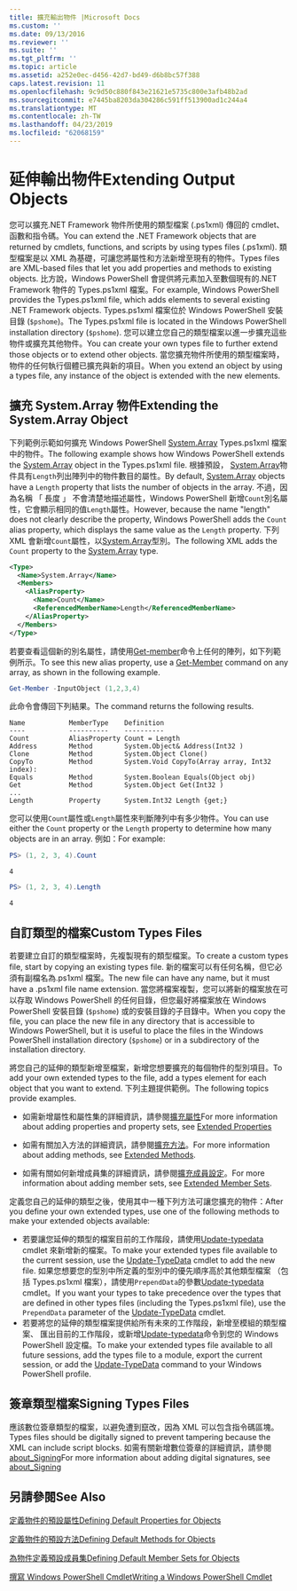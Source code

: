 ```yaml
---
title: 擴充輸出物件 |Microsoft Docs
ms.custom: ''
ms.date: 09/13/2016
ms.reviewer: ''
ms.suite: ''
ms.tgt_pltfrm: ''
ms.topic: article
ms.assetid: a252e0ec-d456-42d7-bd49-d6b8bc57f388
caps.latest.revision: 11
ms.openlocfilehash: 9c9d50c880f843e21621e5735c800e3afb48b2ad
ms.sourcegitcommit: e7445ba8203da304286c591ff513900ad1c244a4
ms.translationtype: MT
ms.contentlocale: zh-TW
ms.lasthandoff: 04/23/2019
ms.locfileid: "62068159"
---
```

# <a name="extending-output-objects"></a><span data-ttu-id="5503b-102">延伸輸出物件</span><span class="sxs-lookup"><span data-stu-id="5503b-102">Extending Output Objects</span></span>

<span data-ttu-id="5503b-103">您可以擴充.NET Framework 物件所使用的類型檔案 (.ps1xml) 傳回的 cmdlet、 函數和指令碼。</span><span class="sxs-lookup"><span data-stu-id="5503b-103">You can extend the .NET Framework objects that are returned by cmdlets, functions, and scripts by using types files (.ps1xml).</span></span> <span data-ttu-id="5503b-104">類型檔案是以 XML 為基礎，可讓您將屬性和方法新增至現有的物件。</span><span class="sxs-lookup"><span data-stu-id="5503b-104">Types files are XML-based files that let you add properties and methods to existing objects.</span></span> <span data-ttu-id="5503b-105">比方說，Windows PowerShell 會提供將元素加入至數個現有的.NET Framework 物件的 Types.ps1xml 檔案。</span><span class="sxs-lookup"><span data-stu-id="5503b-105">For example, Windows PowerShell provides the Types.ps1xml file, which adds elements to several existing .NET Framework objects.</span></span> <span data-ttu-id="5503b-106">Types.ps1xml 檔案位於 Windows PowerShell 安裝目錄 (`$pshome`)。</span><span class="sxs-lookup"><span data-stu-id="5503b-106">The Types.ps1xml file is located in the Windows PowerShell installation directory (`$pshome`).</span></span> <span data-ttu-id="5503b-107">您可以建立您自己的類型檔案以進一步擴充這些物件或擴充其他物件。</span><span class="sxs-lookup"><span data-stu-id="5503b-107">You can create your own types file to further extend those objects or to extend other objects.</span></span> <span data-ttu-id="5503b-108">當您擴充物件所使用的類型檔案時，物件的任何執行個體已擴充與新的項目。</span><span class="sxs-lookup"><span data-stu-id="5503b-108">When you extend an object by using a types file, any instance of the object is extended with the new elements.</span></span>

## <a name="extending-the-systemarray-object"></a><span data-ttu-id="5503b-109">擴充 System.Array 物件</span><span class="sxs-lookup"><span data-stu-id="5503b-109">Extending the System.Array Object</span></span>

<span data-ttu-id="5503b-110">下列範例示範如何擴充 Windows PowerShell [System.Array](/dotnet/api/System.Array) Types.ps1xml 檔案中的物件。</span><span class="sxs-lookup"><span data-stu-id="5503b-110">The following example shows how Windows PowerShell extends the [System.Array](/dotnet/api/System.Array) object in the Types.ps1xml file.</span></span> <span data-ttu-id="5503b-111">根據預設， [System.Array](/dotnet/api/System.Array)物件具有`Length`列出陣列中的物件數目的屬性。</span><span class="sxs-lookup"><span data-stu-id="5503b-111">By default, [System.Array](/dotnet/api/System.Array) objects have a `Length` property that lists the number of objects in the array.</span></span> <span data-ttu-id="5503b-112">不過，因為名稱 「 長度 」 不會清楚地描述屬性，Windows PowerShell 新增`Count`別名屬性，它會顯示相同的值`Length`屬性。</span><span class="sxs-lookup"><span data-stu-id="5503b-112">However, because the name "length" does not clearly describe the property, Windows PowerShell adds the `Count` alias property, which displays the same value as the `Length` property.</span></span> <span data-ttu-id="5503b-113">下列 XML 會新增`Count`屬性，以[System.Array](/dotnet/api/System.Array)型別。</span><span class="sxs-lookup"><span data-stu-id="5503b-113">The following XML adds the `Count` property to the [System.Array](/dotnet/api/System.Array) type.</span></span>

```xml
<Type>
  <Name>System.Array</Name>
  <Members>
    <AliasProperty>
      <Name>Count</Name>
      <ReferencedMemberName>Length</ReferencedMemberName>
    </AliasProperty>
  </Members>
</Type>

```

<span data-ttu-id="5503b-114">若要查看這個新的別名屬性，請使用[Get-member](/powershell/module/Microsoft.PowerShell.Utility/Get-Member)命令上任何的陣列，如下列範例所示。</span><span class="sxs-lookup"><span data-stu-id="5503b-114">To see this new alias property, use a [Get-Member](/powershell/module/Microsoft.PowerShell.Utility/Get-Member) command on any array, as shown in the following example.</span></span>

```powershell
Get-Member -InputObject (1,2,3,4)
```

<span data-ttu-id="5503b-115">此命令會傳回下列結果。</span><span class="sxs-lookup"><span data-stu-id="5503b-115">The command returns the following results.</span></span>
```output
Name           MemberType    Definition
----           ----------    ----------
Count          AliasProperty Count = Length
Address        Method        System.Object& Address(Int32 )
Clone          Method        System.Object Clone()
CopyTo         Method        System.Void CopyTo(Array array, Int32 index):
Equals         Method        System.Boolean Equals(Object obj)
Get            Method        System.Object Get(Int32 )
...
Length         Property      System.Int32 Length {get;}
```
<span data-ttu-id="5503b-116">您可以使用`Count`屬性或`Length`屬性來判斷陣列中有多少物件。</span><span class="sxs-lookup"><span data-stu-id="5503b-116">You can use either the `Count` property or the `Length` property to determine how many objects are in an array.</span></span> <span data-ttu-id="5503b-117">例如：</span><span class="sxs-lookup"><span data-stu-id="5503b-117">For example:</span></span>

```powershell
PS> (1, 2, 3, 4).Count
```

```output
4
```

```powershell
PS> (1, 2, 3, 4).Length
```

```output
4
```

## <a name="custom-types-files"></a><span data-ttu-id="5503b-118">自訂類型的檔案</span><span class="sxs-lookup"><span data-stu-id="5503b-118">Custom Types Files</span></span>

<span data-ttu-id="5503b-119">若要建立自訂的類型檔案時，先複製現有的類型檔案。</span><span class="sxs-lookup"><span data-stu-id="5503b-119">To create a custom types file, start by copying an existing types file.</span></span> <span data-ttu-id="5503b-120">新的檔案可以有任何名稱，但它必須有副檔名為.ps1xml 檔案。</span><span class="sxs-lookup"><span data-stu-id="5503b-120">The new file can have any name, but it must have a .ps1xml file name extension.</span></span> <span data-ttu-id="5503b-121">當您將檔案複製，您可以將新的檔案放在可以存取 Windows PowerShell 的任何目錄，但您最好將檔案放在 Windows PowerShell 安裝目錄 (`$pshome`) 或的安裝目錄的子目錄中。</span><span class="sxs-lookup"><span data-stu-id="5503b-121">When you copy the file, you can place the new file in any directory that is accessible to Windows PowerShell, but it is useful to place the files in the Windows PowerShell installation directory (`$pshome`) or in a subdirectory of the installation directory.</span></span>

<span data-ttu-id="5503b-122">將您自己的延伸的類型新增至檔案，新增您想要擴充的每個物件的型別項目。</span><span class="sxs-lookup"><span data-stu-id="5503b-122">To add your own extended types to the file, add a types element for each object that you want to extend.</span></span> <span data-ttu-id="5503b-123">下列主題提供範例。</span><span class="sxs-lookup"><span data-stu-id="5503b-123">The following topics provide examples.</span></span>

- <span data-ttu-id="5503b-124">如需新增屬性和屬性集的詳細資訊，請參閱[擴充屬性](./extending-properties-for-objects.md)</span><span class="sxs-lookup"><span data-stu-id="5503b-124">For more information about adding properties and property sets, see [Extended Properties](./extending-properties-for-objects.md)</span></span>

- <span data-ttu-id="5503b-125">如需有關加入方法的詳細資訊，請參閱[擴充方法](./defining-default-methods-for-objects.md)。</span><span class="sxs-lookup"><span data-stu-id="5503b-125">For more information about adding methods, see [Extended Methods](./defining-default-methods-for-objects.md).</span></span>

- <span data-ttu-id="5503b-126">如需有關如何新增成員集的詳細資訊，請參閱[擴充成員設定](./defining-default-member-sets-for-objects.md)。</span><span class="sxs-lookup"><span data-stu-id="5503b-126">For more information about adding member sets, see [Extended Member Sets](./defining-default-member-sets-for-objects.md).</span></span>

<span data-ttu-id="5503b-127">定義您自己的延伸的類型之後，使用其中一種下列方法可讓您擴充的物件：</span><span class="sxs-lookup"><span data-stu-id="5503b-127">After you define your own extended types, use one of the following methods to make your extended objects available:</span></span>

- <span data-ttu-id="5503b-128">若要讓您延伸的類型的檔案目前的工作階段，請使用[Update-typedata](/powershell/module/Microsoft.PowerShell.Utility/Update-TypeData) cmdlet 來新增新的檔案。</span><span class="sxs-lookup"><span data-stu-id="5503b-128">To make your extended types file available to the current session, use the [Update-TypeData](/powershell/module/Microsoft.PowerShell.Utility/Update-TypeData) cmdlet to add the new file.</span></span> <span data-ttu-id="5503b-129">如果您想要您的型別中所定義的型別中的優先順序高於其他類型檔案 （包括 Types.ps1xml 檔案），請使用`PrependData`的參數[Update-typedata](/powershell/module/Microsoft.PowerShell.Utility/Update-TypeData) cmdlet。</span><span class="sxs-lookup"><span data-stu-id="5503b-129">If you want your types to take precedence over the types that are defined in other types files (including the Types.ps1xml file), use the `PrependData` parameter of the [Update-TypeData](/powershell/module/Microsoft.PowerShell.Utility/Update-TypeData) cmdlet.</span></span>
- <span data-ttu-id="5503b-130">若要將您的延伸的類型檔案提供給所有未來的工作階段，新增至模組的類型檔案、 匯出目前的工作階段，或新增[Update-typedata](/powershell/module/Microsoft.PowerShell.Utility/Update-TypeData)命令到您的 Windows PowerShell 設定檔。</span><span class="sxs-lookup"><span data-stu-id="5503b-130">To make your extended types file available to all future sessions, add the types file to a module, export the current session, or add the [Update-TypeData](/powershell/module/Microsoft.PowerShell.Utility/Update-TypeData) command to your Windows PowerShell profile.</span></span>

## <a name="signing-types-files"></a><span data-ttu-id="5503b-131">簽章類型檔案</span><span class="sxs-lookup"><span data-stu-id="5503b-131">Signing Types Files</span></span>

<span data-ttu-id="5503b-132">應該數位簽章類型的檔案，以避免遭到竄改，因為 XML 可以包含指令碼區塊。</span><span class="sxs-lookup"><span data-stu-id="5503b-132">Types files should be digitally signed to prevent tampering because the XML can include script blocks.</span></span> <span data-ttu-id="5503b-133">如需有關新增數位簽章的詳細資訊，請參閱[about_Signing](/powershell/module/microsoft.powershell.core/about/about_signing)</span><span class="sxs-lookup"><span data-stu-id="5503b-133">For more information about adding digital signatures, see [about_Signing](/powershell/module/microsoft.powershell.core/about/about_signing)</span></span>

## <a name="see-also"></a><span data-ttu-id="5503b-134">另請參閱</span><span class="sxs-lookup"><span data-stu-id="5503b-134">See Also</span></span>

[<span data-ttu-id="5503b-135">定義物件的預設屬性</span><span class="sxs-lookup"><span data-stu-id="5503b-135">Defining Default Properties for Objects</span></span>](./extending-properties-for-objects.md)

[<span data-ttu-id="5503b-136">定義物件的預設方法</span><span class="sxs-lookup"><span data-stu-id="5503b-136">Defining Default Methods for Objects</span></span>](./defining-default-methods-for-objects.md)

[<span data-ttu-id="5503b-137">為物件定義預設成員集</span><span class="sxs-lookup"><span data-stu-id="5503b-137">Defining Default Member Sets for Objects</span></span>](./defining-default-member-sets-for-objects.md)

[<span data-ttu-id="5503b-138">撰寫 Windows PowerShell Cmdlet</span><span class="sxs-lookup"><span data-stu-id="5503b-138">Writing a Windows PowerShell Cmdlet</span></span>](./writing-a-windows-powershell-cmdlet.md)
